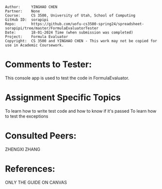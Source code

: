 ﻿```
Author:     YINGHAO CHEN
Partner:    None
Course:     CS 3500, University of Utah, School of Computing
GitHub ID:  sorapipi
Repo:       https://github.com/uofu-cs3500-spring24/spreadsheet-sorapipi/tree/master/FormulaEvaluatorTester
Date:       18-01-2024 Time (when submission was completed) 
Project:    Formula Evaluator
Copyright:  CS 3500 and YINGHAO CHEN - This work may not be copied for use in Academic Coursework.
```

# Comments to Tester:
This console app is used to test the code in FormulaEvaluator.


# Assignment Specific Topics
To learn how to write test code and how to know if it's passed
To learn how to test the exceptions




# Consulted Peers:

ZHENGXI ZHANG

# References:

ONLY THE GUIDE ON CANVAS
